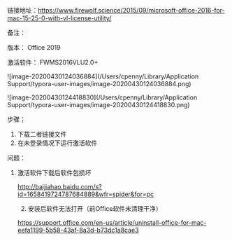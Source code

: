 



链接地址：https://www.firewolf.science/2015/09/microsoft-office-2016-for-mac-15-25-0-with-vl-license-utility/

备注：

版本： Office 2019

激活软件： FWMS2016VLU2.0+

![image-20200430124036884](/Users/cpenny/Library/Application Support/typora-user-images/image-20200430124036884.png)

![image-20200430124418830](/Users/cpenny/Library/Application Support/typora-user-images/image-20200430124418830.png)

步骤；

1. 下载二者链接文件
2. 在未登录情况下运行激活软件

问题：

 1. 激活软件下载后软件包损坏

    http://baijiahao.baidu.com/s?id=1658419724787684889&wfr=spider&for=pc

	2. 安装后软件无法打开（前Office软件未清理干净）

    https://support.office.com/en-us/article/uninstall-office-for-mac-eefa1199-5b58-43af-8a3d-b73dc1a8cae3